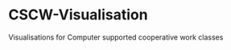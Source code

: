 CSCW-Visualisation
==================

Visualisations for Computer supported cooperative work classes